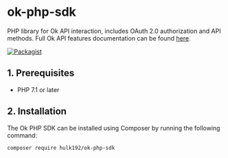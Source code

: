 # ok-php-sdk

PHP library for Ok API interaction, includes OAuth 2.0 authorization and API methods. Full Ok API features documentation can be found [here](https://apiok.ru/).

[![Packagist](https://img.shields.io/packagist/v/vadimushka/ok-php-sdk.svg)](https://packagist.org/packages/vadimushka/ok-php-sdk)

## 1. Prerequisites

* PHP 7.1 or later

## 2. Installation

The Ok PHP SDK can be installed using Composer by running the following command:

```sh
composer require hulk192/ok-php-sdk
```
